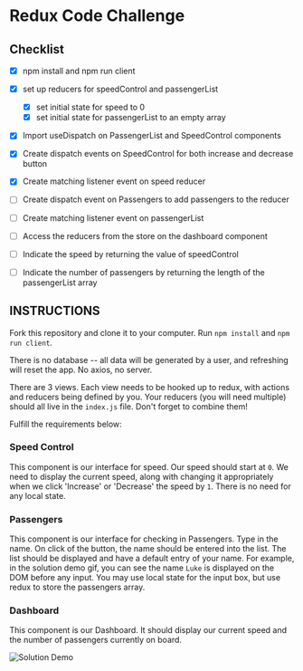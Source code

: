 # Redux Code Challenge

## Checklist
- [x] npm install and npm run client
- [x] set up reducers for speedControl and passengerList
    - [x] set initial state for speed to 0
    - [x] set initial state for passengerList to an empty array
- [x] Import useDispatch on PassengerList and SpeedControl components 
- [x] Create dispatch events on SpeedControl for both increase and decrease button
- [x] Create matching listener event on speed reducer
- [ ] Create dispatch event on Passengers to add passengers to the reducer 
- [ ] Create matching listener event on passengerList
- [ ] Access the reducers from the store on the dashboard component
- [ ] Indicate the speed by returning the value of speedControl
- [ ] Indicate the number of passengers by returning the length of the passengerList array


## INSTRUCTIONS
Fork this repository and clone it to your computer. Run `npm install` and `npm run client`.

There is no database -- all data will be generated by a user, and refreshing will reset the app. No axios, no server.

There are 3 views. Each view needs to be hooked up to redux, with actions and reducers being defined by you. Your reducers (you will need multiple) should all live in the `index.js` file. Don't forget to combine them!

Fulfill the requirements below:

### Speed Control

This component is our interface for speed. Our speed should start at `0`. We need to display the current speed, along with changing it appropriately when we click 'Increase' or 'Decrease' the speed by `1`. There is no need for any local state.

### Passengers

This component is our interface for checking in Passengers. Type in the name. On click of the button, the name should be entered into the list. The list should be displayed and have a default entry of your name. For example, in the solution demo gif, you can see the name `Luke` is displayed on the DOM before any input. You may use local state for the input box, but use redux to store the passengers array.

### Dashboard

This component is our Dashboard. It should display our current speed and the number of passengers currently on board. 

![Solution Demo](solution-demo.gif)
